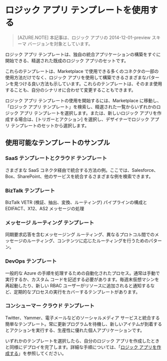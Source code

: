 <properties
 pageTitle="Azure App Service でロジック アプリ テンプレートを使用する | Microsoft Azure"
 description="事前に作成されているロジック アプリ テンプレートを使用して開始する方法について説明します"
 authors="kevinlam1"
 manager="dwrede"
 editor=""
 services="logic-apps"
 documentationCenter=""/>

<tags
	ms.service="logic-apps"
	ms.workload="integration"
	ms.tgt_pltfrm="na"
	ms.devlang="na"
	ms.topic="article"
	ms.date="05/31/2016"
	ms.author="klam"/>

# ロジック アプリ テンプレートを使用する

>[AZURE.NOTE] 本記事は、ロジック アプリの 2014-12-01-preview スキーマ バージョンを対象としています。

ロジック アプリ テンプレートは、独自の統合アプリケーションの構築をすぐに開始できる、精選された既成のロジック アプリのセットです。

これらのテンプレートは、Marketplace で使用できる多くのコネクタの一部の使用方法だけでなく、ロジック アプリを使用して構築できるさまざまなパターンを見つける良い方法も示しています。これらのテンプレートは、そのまま使用することも、自分のシナリオに合わせて変更することもできます。

ロジック アプリ テンプレートの使用を開始するには、Marketplace に移動し、「ロジック アプリ テンプレート」を検索し、精選された一覧からいずれかのロジック アプリ テンプレートを選択します。または、新しいロジック アプリを作成する場合は、[トリガーとアクション] を選択し、デザイナーでロジック アプリ テンプレートのセットから選択します。

## 使用可能なテンプレートのサンプル

### SaaS テンプレートとクラウド テンプレート
さまざまな SaaS コネクタ経由で統合する方法の例。ここでは、Salesforce、Box、SharePoint、他のサービスを統合するさまざまな例を検索できます。

### BizTalk テンプレート
BizTalk VETR (検証、抽出、変換、ルーティング) パイプラインの構成と EDIFACT、X12、AS2 メッセージの処理

### メッセージ ルーティング テンプレート
同期要求応答を含むメッセージング ルーティング、異なるプロトコル間でのメッセージのルーティング、コンテンツに応じたルーティングを行うためのパターン。

### DevOps テンプレート
一般的な Azure の手順を処理するための自動化されたプロセス。通常は手動で実行するか、カスタム コードを記述する必要があります。毎週末仮想マシンを再起動したり、新しい RBAC ユーザーがリソースに追加されると通知するなど、定期的なプロセスの実行をカバーするテンプレートがあります。

### コンシューマー クラウド テンプレート
Twitter、Yammer、電子メールなどのソーシャルメディア サービスと統合する簡単なテンプレート。常に更新プログラムを待機し、新しいアイテムが到着するとアクションを実行する、生産性に優れた個人アプリケーションです。

いずれかのテンプレートを選択したら、自分のロジック アプリを作成したときと同様にデプロイを完了します。詳細な手順については、「[ロジック アプリを作成する](app-service-logic-create-a-logic-app.md)」を参照してください。
 

<!---HONumber=AcomDC_0803_2016-->
